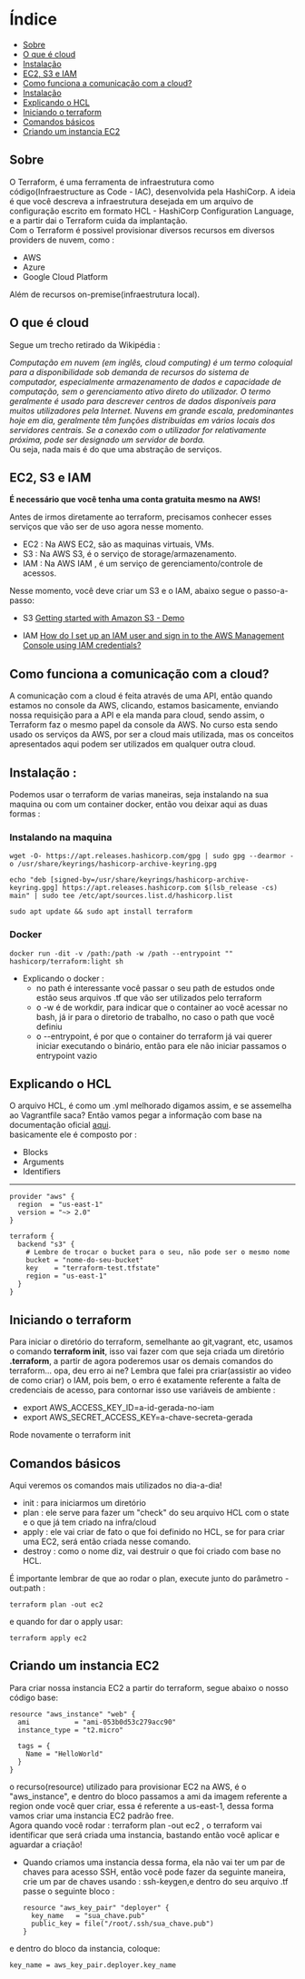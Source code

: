 # Índice

- [Sobre](#sobre)
- [O que é cloud](#o-que-é-cloud)
- [Instalação](#instalação)
- [EC2, S3 e IAM](#ec2-s3-e-iam)
- [Como funciona a comunicação com a cloud?](#como-funciona-a-comunicação-com-a-cloud)
- [Instalação](#instalação)
- [Explicando o HCL](#explicando-o-hcl)
- [Iniciando o terraform](#iniciando-o-terraform)
- [Comandos básicos](#comandos-básicos)
- [Criando um instancia EC2](#criando-um-instancia-ec2)


## Sobre

O Terraform, é uma ferramenta de infraestrutura como código(Infraestructure as Code - IAC), desenvolvida pela HashiCorp.
A ideia é que você descreva a infraestrutura desejada em um arquivo de configuração escrito em formato HCL - HashiCorp Configuration Language, e a partir dai o Terraform cuida da implantação.
<br>
Com o Terraform é possivel provisionar diversos recursos em diversos providers de nuvem, como :
- AWS
- Azure
- Google Cloud Platform

Além de recursos on-premise(infraestrutura local).

## O que é cloud

Segue um trecho retirado da Wikipédia :

<i>Computação em nuvem (em inglês, cloud computing) é um termo coloquial para a disponibilidade sob demanda de recursos do sistema de computador, especialmente armazenamento de dados e capacidade de computação, sem o gerenciamento ativo direto do utilizador. O termo geralmente é usado para descrever centros de dados disponíveis para muitos utilizadores pela Internet. Nuvens em grande escala, predominantes hoje em dia, geralmente têm funções distribuídas em vários locais dos servidores centrais. Se a conexão com o utilizador for relativamente próxima, pode ser designado um servidor de borda.</i>
<br>
Ou seja, nada mais é do que uma abstração de serviços.

## EC2, S3 e IAM

<b>É necessário que você tenha uma conta gratuita mesmo na AWS!</b>
<br>

Antes de irmos diretamente ao terraform, precisamos conhecer esses serviços que vão ser de uso agora nesse momento.

- EC2 : Na AWS EC2, são as maquinas virtuais, VMs.
- S3 : Na AWS S3, é o serviço de storage/armazenamento.
- IAM : Na AWS IAM , é um serviço de gerenciamento/controle de acessos.

Nesse momento, você deve criar um S3 e o IAM, abaixo segue o passo-a-passo:

- S3 <a href="https://www.youtube.com/watch?v=e6w9LwZJFIA">Getting started with Amazon S3 - Demo</a>

- IAM <a href="https://www.youtube.com/watch?v=wRzzBb18qUw">How do I set up an IAM user and sign in to the AWS Management Console using IAM credentials?
</a>

## Como funciona a comunicação com a cloud?

A comunicação com a cloud é feita através de uma API, então quando estamos no console da AWS, clicando, estamos basicamente, enviando nossa requisição para a API e ela manda para cloud, sendo assim, o Terraform faz o mesmo papel da console da AWS. No curso esta sendo usado os serviços da AWS, por ser a cloud mais utilizada, mas os conceitos apresentados aqui podem ser utilizados em qualquer outra cloud.

## Instalação :

Podemos usar o terraform de varias maneiras, seja instalando na sua maquina ou com um container docker, então vou deixar aqui as duas formas :

### Instalando na maquina

    wget -O- https://apt.releases.hashicorp.com/gpg | sudo gpg --dearmor -o /usr/share/keyrings/hashicorp-archive-keyring.gpg

    echo "deb [signed-by=/usr/share/keyrings/hashicorp-archive-keyring.gpg] https://apt.releases.hashicorp.com $(lsb_release -cs) main" | sudo tee /etc/apt/sources.list.d/hashicorp.list
    
    sudo apt update && sudo apt install terraform

### Docker

    docker run -dit -v /path:/path -w /path --entrypoint "" hashicorp/terraform:light sh

- Explicando o docker :
    - no path é interessante você passar o seu path de estudos onde estão seus arquivos .tf que vão ser utilizados pelo terraform
    - o -w é de workdir, para indicar que o container ao você acessar no bash, já ir para o diretorio de trabalho, no caso o path que você definiu
    - o --entrypoint, é por que o container do terraform já vai querer iniciar executando o binário, então para ele não iniciar passamos o entrypoint vazio

## Explicando o HCL

O arquivo HCL, é como um .yml melhorado digamos assim, e se assemelha ao Vagrantfile saca? Então vamos pegar a informação com base na documentação oficial <a href="https://developer.hashicorp.com/terraform/language/syntax/configuration">aqui</a>.
<br>
basicamente ele é composto por :
- Blocks
- Arguments
- Identifiers
<hr>



    provider "aws" {
      region  = "us-east-1"
      version = "~> 2.0"
    }

    terraform {
      backend "s3" {
        # Lembre de trocar o bucket para o seu, não pode ser o mesmo nome
        bucket = "nome-do-seu-bucket"
        key    = "terraform-test.tfstate"
        region = "us-east-1"
      }
    }

## Iniciando o terraform
Para iniciar o diretório do terraform, semelhante ao git,vagrant, etc, usamos o comando <b>terraform init</b>, isso vai fazer com que seja criada um diretório <b>.terraform</b>, a partir de agora poderemos usar os demais comandos do terraform... opa, deu erro ai ne? Lembra que falei pra criar(assistir ao video de como criar) o IAM, pois bem, o erro é exatamente referente a falta de credenciais de acesso, para contornar isso use variáveis de ambiente :

- export AWS_ACCESS_KEY_ID=a-id-gerada-no-iam
- export AWS_SECRET_ACCESS_KEY=a-chave-secreta-gerada

Rode novamente o terraform init

## Comandos básicos

Aqui veremos os comandos mais utilizados no dia-a-dia!

- init : para iniciarmos um diretório
- plan : ele serve para fazer um "check" do seu arquivo HCL com o state e o que já tem criado na infra/cloud
- apply : ele vai criar de fato o que foi definido no HCL, se for para criar uma EC2, será então criada nesse comando.
- destroy : como o nome diz, vai destruir o que foi criado com base no HCL.

É importante lembrar de que ao rodar o plan, execute junto do parâmetro -out:path :

    terraform plan -out ec2

e quando for dar o apply usar:
    
    terraform apply ec2

## Criando um instancia EC2

Para criar nossa instancia EC2 a partir do terraform, segue abaixo o nosso código base:

    resource "aws_instance" "web" {
      ami           = "ami-053b0d53c279acc90"
      instance_type = "t2.micro"
      
      tags = {
        Name = "HelloWorld"
      }
    }

o recurso(resource) utilizado para provisionar EC2 na AWS, é o "aws_instance", e dentro do bloco passamos a ami da imagem referente a region onde você quer criar, essa é referente a us-east-1, dessa forma vamos criar uma instancia EC2 padrão free.
<br>
Agora quando você rodar : terraform plan -out ec2 , o terraform vai identificar que será criada uma instancia, bastando então você aplicar e aguardar a criação!

- Quando criamos uma instancia dessa forma, ela não vai ter um par de chaves para acesso SSH, então você pode fazer da seguinte maneira, crie um par de chaves usando : ssh-keygen,e dentro do seu arquivo .tf passe o seguinte bloco :

   
      resource "aws_key_pair" "deployer" {
        key_name   = "sua_chave.pub"
        public_key = file("/root/.ssh/sua_chave.pub")
      }
e dentro do bloco da instancia, coloque: 

    key_name = aws_key_pair.deployer.key_name

